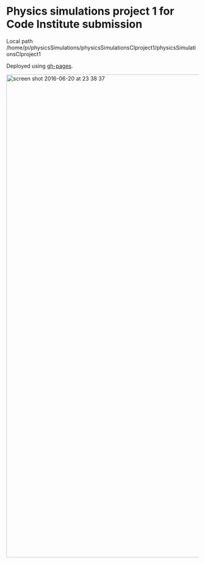 # Physics simulations project 1 for Code Institute submission

Local path /home/pi/physicsSimulations/physicsSimulationsCIproject1/physicsSimulationsCIproject1

Deployed using [gh-pages](https://shanegibney.github.io/physicsSimulationsCIproject1/).
 
 <img width="1266" alt="screen shot 2016-06-20 at 23 38 37" src="https://cloud.githubusercontent.com/assets/17167992/16969493/2844ce90-4e0d-11e6-93a9-216f805bd29a.png">
